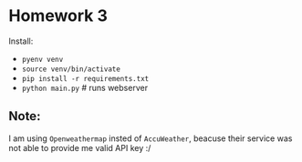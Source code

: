 Homework 3
===================

Install:

- `pyenv venv`
- `source venv/bin/activate`
- `pip install -r requirements.txt`
- `python main.py` # runs webserver


Note:
---------

I am using `Openweathermap` insted of `AccuWeather`, beacuse their service was not able to provide me valid API key :/
